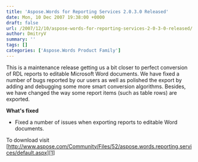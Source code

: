 ```yaml
---
title: 'Aspose.Words for Reporting Services 2.0.3.0 Released'
date: Mon, 10 Dec 2007 19:38:00 +0000
draft: false
url: /2007/12/10/aspose-words-for-reporting-services-2-0-3-0-released/
author: DmitryV
summary: ''
tags: []
categories: ['Aspose.Words Product Family']
---
```


This is a maintenance release getting us a bit closer to perfect conversion of RDL reports to editable Microsoft Word documents. We have fixed a number of bugs reported by our users as well as polished the export by adding and debugging some more smart conversion algorithms. Besides, we have changed the way some report items (such as table rows) are exported.

**What's fixed**

*   Fixed a number of issues when exporting reports to editable Word documents.

To download visit [http://www.aspose.com/Community/Files/52/aspose.words.reporting.services/default.aspx][1]




[1]: http://www.aspose.com/Community/Files/52/aspose.words.reporting.services/default.aspx




